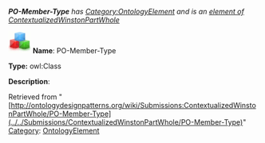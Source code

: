 ___PO-Member-Type__ has [Category:OntologyElement](../../Category/OntologyElement "Category:OntologyElement") and is an [element of](../../Property/ElementOf "Property:ElementOf") [ContextualizedWinstonPartWhole](../../Submissions/ContextualizedWinstonPartWhole "Submissions:ContextualizedWinstonPartWhole")_


  




[![Class](../../images/thumb/2/27/Class.gif/45px-Class.gif)](../../Image/Class.gif "Class")
__Name__: PO-Member-Type 


__Type:__ owl:Class 


__Description__: 





Retrieved from "[http://ontologydesignpatterns.org/wiki/Submissions:ContextualizedWinstonPartWhole/PO-Member-Type](../../Submissions/ContextualizedWinstonPartWhole/PO-Member-Type)"
 [Category](http://ontologydesignpatterns.org/wiki/Special:Categories "Special:Categories"): [OntologyElement](../../Category/OntologyElement "Category:OntologyElement")